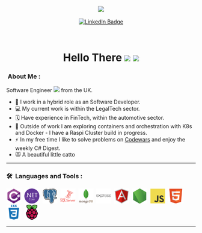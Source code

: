 
<p align="center">
  <img src="https://media.giphy.com/media/dwtX3iozeZCoVcyBVu/giphy.gif" width="100"/>
</p>

<p align="center">
  <a href="https://www.linkedin.com/in/charlie-travis-saunders-b6847383/" target="_blank">
    <img src="https://img.shields.io/badge/LinkedIn-blue?style=for-the-badge&logo=linkedin&logoColor=white" alt="LinkedIn Badge">
  </a>
</p>
<p align="center">

<p align="center"><img src="https://komarev.com/ghpvc/?username=CharlieSaunders&style=flat-square&color=blue" alt=""></p>

<h1 align="center">Hello There 
  <img src="https://media.giphy.com/media/hvRJCLFzcasrR4ia7z/giphy.gif" width="40"> 
  <img src="https://media.giphy.com/media/xTiIzJSKB4l7xTouE8/giphy.gif" width="80">
</h1>

### &nbsp;About Me :
Software Engineer <img src="https://media.giphy.com/media/3oKIPnAiaMCws8nOsE/giphy.gif" width="20"> from the UK.

- 🔭 I work in a hybrid role as an Software Developer.
- 💻 My current work is within the LegalTech sector.
- 🗓️ Have experience in FinTech, within the automotive sector.
- 🌱 Outside of work I am exploring containers and orchestration with K8s and Docker - I have a Raspi Cluster build in progress.
- ⚡ In my free time I like to solve problems on <a href="https://www.codewars.com/users/CharlieSaunders">Codewars</a> and enjoy the weekly C# Digest. 
- 😻 A beautiful little catto

---

### 🛠 &nbsp;Languages and Tools :

<p>
<img src="https://github.com/devicons/devicon/blob/master/icons/csharp/csharp-original.svg" title="C#" alt="C#" width="40" height="40"/>&nbsp;
<img src="https://github.com/devicons/devicon/blob/master/icons/dotnetcore/dotnetcore-original.svg" title="C#" alt="C#" width="40" height="40"/>&nbsp;
<img src="https://github.com/devicons/devicon/blob/master/icons/postgresql/postgresql-original.svg" title="PG" alt="PG" width="40" height="40"/>&nbsp;
<img src="https://github.com/devicons/devicon/blob/master/icons/microsoftsqlserver/microsoftsqlserver-plain-wordmark.svg" title="SqlServer" alt="SqlServer" width="40" height="40"/>&nbsp;
<img src="https://github.com/devicons/devicon/blob/master/icons/mongodb/mongodb-original-wordmark.svg" title="MongoDb" alt="MongoDb" width="40" height="40"/>&nbsp;
<img src="https://github.com/devicons/devicon/blob/master/icons/express/express-original-wordmark.svg" title="ExpressJS" alt="ExpressJS" width="40" height="40"/>&nbsp;
<img src="https://github.com/devicons/devicon/blob/master/icons/angularjs/angularjs-original.svg" title="Angular" alt="Angular" width="40" height="40"/>&nbsp;
<img src="https://github.com/devicons/devicon/blob/master/icons/nodejs/nodejs-original.svg" title="NodeJS" alt="NodeJS" width="40" height="40"/>&nbsp;
<img src="https://github.com/devicons/devicon/blob/master/icons/javascript/javascript-original.svg" title="JavaScript" alt="JavaScript" width="40" height="40"/>&nbsp;
<img src="https://github.com/devicons/devicon/blob/master/icons/html5/html5-original.svg" title="HTML5" alt="HTML" width="40" height="40"/>&nbsp;
<img src="https://github.com/devicons/devicon/blob/master/icons/css3/css3-plain-wordmark.svg"  title="CSS3" alt="CSS" width="40" height="40"/>&nbsp;
<img src="https://github.com/devicons/devicon/blob/master/icons/raspberrypi/raspberrypi-original.svg" title="RasPi"  alt="RasPi" width="40" height="40"/>&nbsp;
</p>

---
